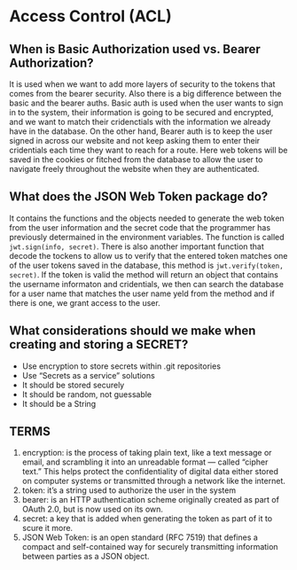 # Access Control (ACL)

## When is Basic Authorization used vs. Bearer Authorization?

It is used when we want to add more layers of security to the tokens that comes from the bearer security. Also there is a big difference between the basic and the bearer auths. Basic auth is used when the user wants to sign in to the system, their information is going to be secured and encrypted, and we want to match their cridenctials with the information we already have in the database. On the other hand, Bearer auth is to keep the user signed in across our website and not keep asking them to enter their cridentials each time they want to reach for a route. Here web tokens will be saved in the cookies or fitched from the database to allow the user to navigate freely throughout the website when they are authenticated.

## What does the JSON Web Token package do?

It contains the functions and the objects needed to generate the web token from the user information and the secret code that the programmer has previously determained in the environment variables. The function is called `jwt.sign(info, secret)`. There is also another important function that decode the tockens to allow us to verify that the entered token matches one of the user tokens saved in the database, this method is `jwt.verify(token, secret)`. If the token is valid the method will return an object that contains the username informaton and cridentials, we then can search the database for a user name that matches the user name yeld from the method and if there is one, we grant access to the user.

## What considerations should we make when creating and storing a SECRET?

* Use encryption to store secrets within .git repositories
* Use “Secrets as a service” solutions
* It should be stored securely
* It should be random, not guessable
* It should be a String

## TERMS

1. encryption: is the process of taking plain text, like a text message or email, and scrambling it into an unreadable format — called “cipher text.” This helps protect the confidentiality of digital data either stored on computer systems or transmitted through a network like the internet.
2. token: it’s a string used to authorize the user in the system
3. bearer: is an HTTP authentication scheme originally created as part of OAuth 2.0, but is now used on its own.
4. secret: a key that is added when generating the token as part of it to scure it more.
5. JSON Web Token:  is an open standard (RFC 7519) that defines a compact and self-contained way for securely transmitting information between parties as a JSON object.
